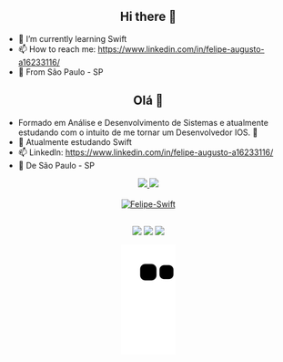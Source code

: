 <h2 align="center"> Hi there 👋 </h2>

- 🌱 I’m currently learning Swift
- 📫 How to reach me: https://www.linkedin.com/in/felipe-augusto-a16233116/
- 🏡 From São Paulo - SP

<h2 align="center">Olá 👋</h2>

- Formado em Análise e Desenvolvimento de Sistemas e atualmente estudando com o intuito de me tornar um Desenvolvedor IOS. 👊
- 🌱 Atualmente estudando Swift
- 📫 Linkedln: https://www.linkedin.com/in/felipe-augusto-a16233116/
- 🏡 De São Paulo - SP

<div align="center">
  <a href="https://github.com/augusto-felipe">
  <img height="180em" src="https://github-readme-stats.vercel.app/api?username=augusto-felipe&show_icons=true&theme=dracula&include_all_commits=true&count_private=true"/>
  <img height="180em" src="https://github-readme-stats.vercel.app/api/top-langs/?username=augusto-felipe&layout=compact&langs_count=7&theme=dracula"/>
</div>
<div align="center" style="display: inline_block"><br>
  <img align="center" alt="Felipe-Swift" height="50" width="45" src="https://cdn.jsdelivr.net/gh/devicons/devicon/icons/swift/swift-original.svg">         
</div>
  
  ##
 
<div align="center"> 
  <a href="https://instagram.com/augustto_lippe" target="_blank"><img src="https://img.shields.io/badge/-Instagram-%23E4405F?style=for-the-badge&logo=instagram&logoColor=white" target="_blank"></a>
  <a href = "mailto:felipeaugusto_correia@outlook.com"><img src="https://img.shields.io/badge/Microsoft_Outlook-0078D4?style=for-the-badge&logo=microsoft-outlook&logoColor=white" target="_blank"></a>
  <a href="https://www.linkedin.com/in/felipe-augusto-a16233116" target="_blank"><img src="https://img.shields.io/badge/-LinkedIn-%230077B5?style=for-the-badge&logo=linkedin&logoColor=white" target="_blank"></a> 


![snake gif](https://github.com/augusto-felipe/augusto-felipe/blob/output/github-contribution-grid-snake.svg)
